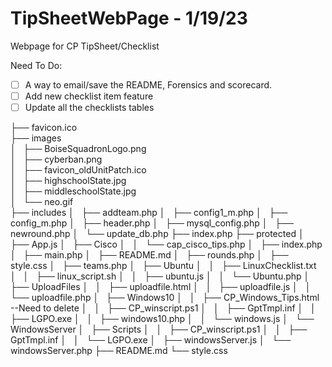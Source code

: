 # TipSheetWebPage - 1/19/23
Webpage for CP TipSheet/Checklist

Need To Do: 
- [ ] A way to email/save the README, Forensics and scorecard. 
- [ ] Add new checklist item feature
- [ ] Update all the checklists tables

├── favicon.ico <br />
├── images <br />
│   ├── BoiseSquadronLogo.png <br />
│   ├── cyberban.png <br />
│   ├── favicon_oldUnitPatch.ico <br />
│   ├── highschoolState.jpg <br />
│   ├── middleschoolState.jpg <br />
│   └── neo.gif <br />
├── includes
│   ├── addteam.php
│   ├── config1_m.php
│   ├── config_m.php
│   ├── header.php
│   ├── mysql_config.php
│   ├── newround.php
│   └── update_db.php
├── index.php
├── protected
│   ├── App.js
│   ├── Cisco
│   │   └── cap_cisco_tips.php
│   ├── index.php
│   ├── main.php
│   ├── README.md
│   ├── rounds.php
│   ├── style.css
│   ├── teams.php
│   ├── Ubuntu
│   │   ├── LinuxChecklist.txt
│   │   ├── linux_script.sh
│   │   ├── ubuntu.js
│   │   └── Ubuntu.php
│   ├── UploadFiles
│   │   ├── uploadfile.html
│   │   ├── uploadfile.js
│   │   └── uploadfile.php
│   ├── Windows10
│   │   ├── CP_Windows_Tips.html --Need to delete
│   │   ├── CP_winscript.ps1
│   │   ├── GptTmpl.inf
│   │   ├── LGPO.exe
│   │   ├── windows10.php
│   │   └── windows.js
│   └── WindowsServer
│       ├── Scripts
│       │   ├── CP_winscript.ps1
│       │   ├── GptTmpl.inf
│       │   └── LGPO.exe
│       ├── windowsServer.js
│       └── windowsServer.php
├── README.md
└── style.css
